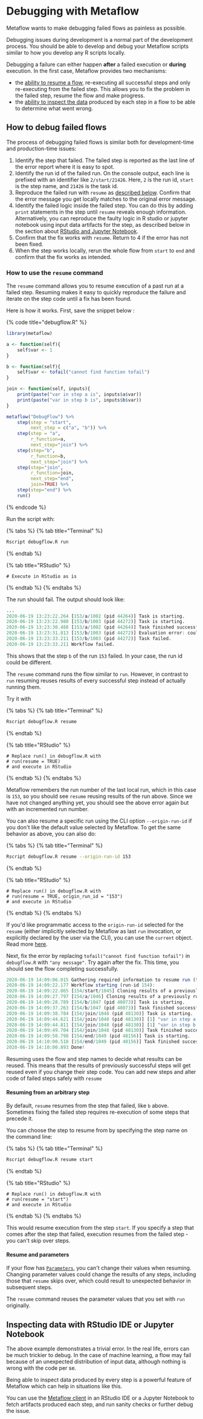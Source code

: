 # Debugging with Metaflow

Metaflow wants to make debugging failed flows as painless as possible.

Debugging issues during development is a normal part of the development process. You should be able to develop and debug your Metaflow scripts similar to how you develop any R scripts locally.

Debugging a failure can either happen **after** a failed execution or **during** execution. In the first case, Metaflow provides two mechanisms:

* the [ability to resume a flow](debugging.md#how-to-use-the-resume-command), re-executing all successful steps and only re-executing from the failed step. This allows you to fix the problem in the failed step, resume the flow and make progress.
* the [ability to inspect the data](client.md) produced by each step in a flow to be able to determine what went wrong.

## How to debug failed flows

The process of debugging failed flows is similar both for development-time and production-time issues:

1. Identify the step that failed. The failed step is reported as the last line of the error report where it is easy to spot.
2. Identify the run id of the failed run. On the console output, each line is prefixed with an identifier like `2/start/21426`. Here, `2` is the run id, `start` is the step name, and `21426` is the task id.
3. Reproduce the failed run with `resume` as [described below](debugging.md#how-to-use-the-resume-command). Confirm that the error message you get locally matches to the original error message.
4. Identify the failed logic inside the failed step. You can do this by adding `print` statements in the step until `resume` reveals enough information. Alternatively, you can reproduce the faulty logic in R studio or jupyter notebook using input data artifacts for the step, as described below in the section about [RStudio and Jupyter Notebook](debugging.md#inspecting-data-with-rstudio-or-jupyter-notebook).
5. Confirm that the fix works with `resume`. Return to 4 if the error has not been fixed.
6. When the step works locally, rerun the whole flow from `start` to `end` and confirm that the fix works as intended.

### How to use the `resume` command

The `resume` command allows you to resume execution of a past run at a failed step. Resuming makes it easy to quickly reproduce the failure and iterate on the step code until a fix has been found.

Here is how it works. First, save the snippet below :

{% code title="debugflow.R" %}
```r
library(metaflow)

a <- function(self){
    self$var <- 1
}

b <- function(self){
    self$var <- tofail("cannot find function tofail") 
}

join <- function(self, inputs){
    print(paste("var in step a is", inputs$a$var))
    print(paste("var in step b is", inputs$b$var))
}

metaflow("DebugFlow") %>%
    step(step = "start",
         next_step = c("a", "b")) %>%
    step(step = "a", 
         r_function=a, 
         next_step="join") %>%
    step(step="b", 
         r_function=b, 
         next_step="join") %>%
    step(step="join", 
         r_function=join, 
         next_step="end",
         join=TRUE) %>%
    step(step="end") %>%
    run()
```
{% endcode %}

Run the script with:

{% tabs %}
{% tab title="Terminal" %}
```bash
Rscript debugflow.R run
```
{% endtab %}

{% tab title="RStudio" %}
```
# Execute in RStudio as is
```
{% endtab %}
{% endtabs %}

The run should fail. The output should look like:

```r
...
2020-06-19 13:23:22.264 [153/a/1002 (pid 44264)] Task is starting.
2020-06-19 13:23:22.980 [153/b/1003 (pid 44272)] Task is starting.
2020-06-19 13:23:30.488 [153/a/1002 (pid 44264)] Task finished successfully.
2020-06-19 13:23:31.813 [153/b/1003 (pid 44272)] Evaluation error: could not find function "tofail".
2020-06-19 13:23:33.211 [153/b/1003 (pid 44272)] Task failed.
2020-06-19 13:23:33.211 Workflow failed.
```

This shows that the step `b` of the run `153` failed. In your case, the run id could be different.

The `resume` command runs the flow similar to `run`. However, in contrast to `run` resuming reuses results of every successful step instead of actually running them.

Try it with

{% tabs %}
{% tab title="Terminal" %}
```bash
Rscript debugflow.R resume
```
{% endtab %}

{% tab title="RStudio" %}
```
# Replace run() in debugflow.R with
# run(resume = TRUE)
# and execute in RStudio
```
{% endtab %}
{% endtabs %}

Metaflow remembers the run number of the last local run, which in this case is `153`, so you should see `resume` reusing results of the run above. Since we have not changed anything yet, you should see the above error again but with an incremented run number.

You can also resume a specific run using the CLI option `--origin-run-id` if you don't like the default value selected by Metaflow. To get the same behavior as above, you can also do:

{% tabs %}
{% tab title="Terminal" %}
```bash
Rscript debugflow.R resume --origin-run-id 153
```
{% endtab %}

{% tab title="RStudio" %}
```
# Replace run() in debugflow.R with
# run(resume = TRUE, origin_run_id = "153")
# and execute in RStudio
```
{% endtab %}
{% endtabs %}

If you'd like programmatic access to the `origin-run-id` selected for the `resume` \(either implicitly selected by Metaflow as last `run` invocation, or explicitly declared by the user via the CLI\), you can use the `current` object. Read more [here](tagging.md#accessing-current-ids-in-a-flow).

Next, fix the error by replacing `tofail("cannot find function tofail")` in `debugflow.R` with `"any message"`. Try again after the fix. This time, you should see the flow completing successfully.

```r
2020-06-19 14:09:06.015 Gathering required information to resume run (this may take a bit of time)...
2020-06-19 14:09:22.177 Workflow starting (run-id 154):
2020-06-19 14:09:22.865 [154/start/1045] Cloning results of a previously run task 153/start/1001
2020-06-19 14:09:27.797 [154/a/1046] Cloning results of a previously run task 153/a/1002
2020-06-19 14:09:28.789 [154/b/1047 (pid 48073)] Task is starting.
2020-06-19 14:09:37.263 [154/b/1047 (pid 48073)] Task finished successfully.
2020-06-19 14:09:38.784 [154/join/1048 (pid 48130)] Task is starting.
2020-06-19 14:09:44.621 [154/join/1048 (pid 48130)] [1] "var in step a is 1"
2020-06-19 14:09:44.811 [154/join/1048 (pid 48130)] [1] "var in step b is any message"
2020-06-19 14:09:49.704 [154/join/1048 (pid 48130)] Task finished successfully.
2020-06-19 14:09:50.798 [154/end/1049 (pid 48156)] Task is starting.
2020-06-19 14:10:00.518 [154/end/1049 (pid 48156)] Task finished successfully.
2020-06-19 14:10:00.893 Done!
```

Resuming uses the flow and step names to decide what results can be reused. This means that the results of previously successful steps will get reused even if you change their step code. You can add new steps and alter code of failed steps safely with `resume`

#### Resuming from an arbitrary step

By default, `resume` resumes from the step that failed, like `b` above. Sometimes fixing the failed step requires re-execution of some steps that precede it.

You can choose the step to resume from by specifying the step name on the command line:

{% tabs %}
{% tab title="Terminal" %}
```bash
Rscript debugflow.R resume start
```
{% endtab %}

{% tab title="RStudio" %}
```
# Replace run() in debugflow.R with
# run(resume = "start")
# and execute in RStudio
```
{% endtab %}
{% endtabs %}

This would resume execution from the step `start`. If you specify a step that comes after the step that failed, execution resumes from the failed step - you can't skip over steps.

#### Resume and parameters

If your flow has [`Parameters`](basics.md#how-to-define-parameters-for-flows), you can't change their values when resuming. Changing parameter values could change the results of any steps, including those that `resume` skips over, which could result to unexpected behavior in subsequent steps.

The `resume` command reuses the parameter values that you set with `run` originally.

## Inspecting data with RStudio IDE or Jupyter Notebook

The above example demonstrates a trivial error. In the real life, errors can be much trickier to debug. In the case of machine learning, a flow may fail because of an unexpected distribution of input data, although nothing is wrong with the code per se.

Being able to inspect data produced by every step is a powerful feature of Metaflow which can help in situations like this.

You can use the [Metaflow client](client.md) in an RStudio IDE or a Jupyter Notebook to fetch artifacts produced each step, and run sanity checks or further debug the issue.

